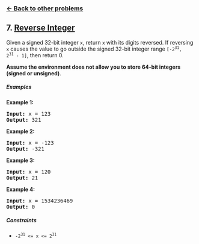 ### [&#8592; Back to other problems](../../README.md)

## 7. [Reverse Integer](https://leetcode.com/problems/reverse-integer/)

Given a signed 32-bit integer `x`, return `x` with its digits reversed. If reversing `x` causes the
value
to go outside the signed 32-bit integer range <code>[-2<sup>31</sup>, 2<sup>31</sup> - 1]</code>,
then return 0.

**Assume the environment does not allow you to store 64-bit integers (signed or unsigned)**.

##### Examples

**Example 1:**

<pre>
<b>Input:</b> x = 123
<b>Output:</b> 321
</pre>

**Example 2:**

<pre>
<b>Input:</b> x = -123
<b>Output:</b> -321
</pre>

**Example 3:**

<pre>
<b>Input:</b> x = 120
<b>Output:</b> 21
</pre>

**Example 4:**

<pre>
<b>Input:</b> x = 1534236469
<b>Output:</b> 0
</pre>

##### Constraints

* <code>-2<sup>31</sup> <= x <= 2<sup>31</sup></code>
